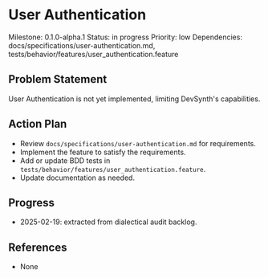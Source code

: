 # User Authentication
Milestone: 0.1.0-alpha.1
Status: in progress
Priority: low
Dependencies: docs/specifications/user-authentication.md, tests/behavior/features/user_authentication.feature

## Problem Statement
User Authentication is not yet implemented, limiting DevSynth's capabilities.


## Action Plan
- Review `docs/specifications/user-authentication.md` for requirements.
- Implement the feature to satisfy the requirements.
- Add or update BDD tests in `tests/behavior/features/user_authentication.feature`.
- Update documentation as needed.

## Progress
- 2025-02-19: extracted from dialectical audit backlog.

## References
- None
